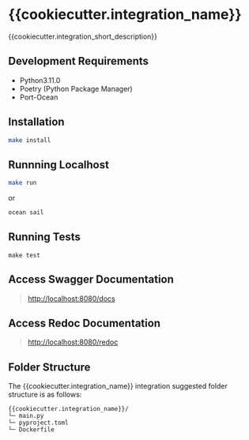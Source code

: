 # {{cookiecutter.integration_name}}

{{cookiecutter.integration_short_description}}

## Development Requirements

- Python3.11.0
- Poetry (Python Package Manager)
- Port-Ocean

## Installation

```sh
make install
```

## Runnning Localhost
```sh
make run
```
or
```sh
ocean sail
```

## Running Tests

`make test`

## Access Swagger Documentation

> <http://localhost:8080/docs>

## Access Redoc Documentation

> <http://localhost:8080/redoc>


## Folder Structure
The {{cookiecutter.integration_name}} integration suggested folder structure is as follows:

```
{{cookiecutter.integration_name}}/
└─ main.py
└─ pyproject.toml
└─ Dockerfile
```